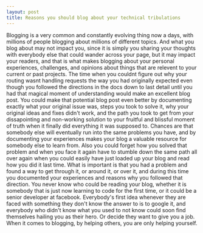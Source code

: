 ```yaml
---
layout: post
title: Reasons you should blog about your technical tribulations
---
```


Blogging is a very common and constantly evolving thing now a days,
with millions of people blogging about millions of different topics.
And what you blog about may not impact you, since it is simply you
sharing your thoughts with everybody else that could wander across your page,
but it may impact your readers, and that is what makes blogging about
your personal experiences, challenges, and opinions about things that are
relevent to your current or past projects. The time when you couldnt figure out why
your routing wasnt handling requests the way you had originally expected even though you
followed the directions in the docs down to last detail until you had that magical moment
of understanding would make an excellent blog post. You could make that potential blog post
even better by documenting exactly what your original issue was, steps you took to solve it,
why your original ideas and fixes didn't work, and the path you took to get from your dissapointing
and non-working solution to your fruitful and blissful moment of truth when it finally did everything
it was supposed to. Chances are that somebody else will eventually run into the same problems you have,
and by documenting your experiences makes your blog a valuable resource for somebody else to learn from.
Also you could forget how you solved that problem and when you face it again have to stumble down the same
path all over again when you could easily have just loaded up your blog and read how you did it last time.
What is important is that you had a problem and found a way to get through it, or around it, or over it, 
and during this time you documented your experiences and reasons why you followed that direction.
You never know who could be reading your blog, whether it is somebody that is just now learning to code
for the first time, or it could be a senior developer at facebook. Everybody's first idea whenever
they are faced with something they don't know the answer to is to google it, and everybody who
didn't know what you used to not know could soon find themselves hailing you as their hero. Or
decide they want to give you a job. When it comes to blogging, by helping others, you are only
helping yourself.
